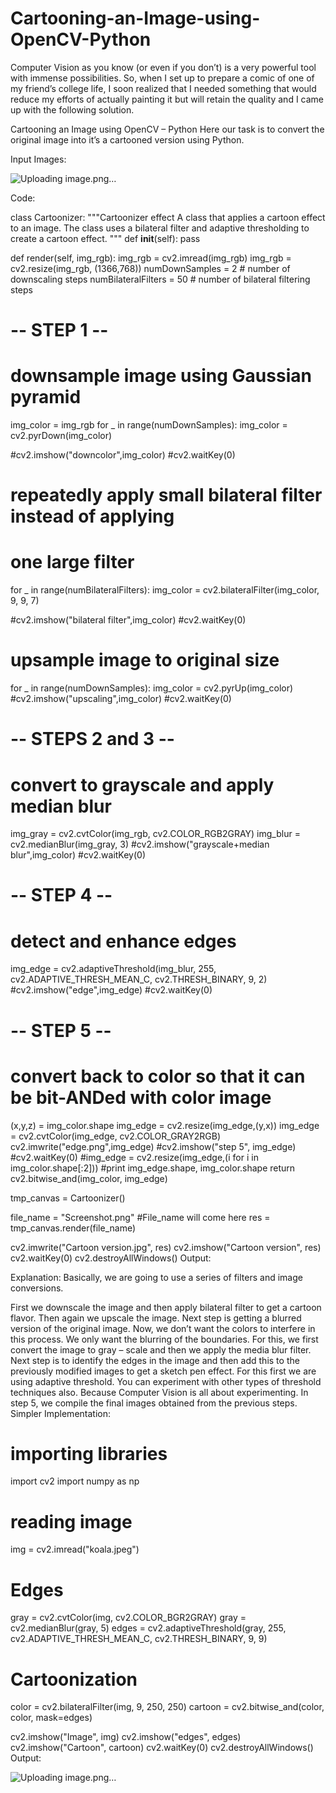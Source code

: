 # Cartooning-an-Image-using-OpenCV-Python

Computer Vision as you know (or even if you don’t) is a very powerful tool with immense possibilities. So, when I set up to prepare a comic of one of my friend’s college life, I soon realized that I needed something that would reduce my efforts of actually painting it but will retain the quality and I came up with the following solution.

Cartooning an Image using OpenCV – Python
Here our task is to convert the original image into it’s a cartooned version using Python.

Input Images:

![Uploading image.png…]()

 

Code:


class Cartoonizer: 
 """Cartoonizer effect 
  A class that applies a cartoon effect to an image. 
  The class uses a bilateral filter and adaptive thresholding to create 
  a cartoon effect. 
 """
 def __init__(self): 
  pass
  
 def render(self, img_rgb): 
  img_rgb = cv2.imread(img_rgb) 
  img_rgb = cv2.resize(img_rgb, (1366,768)) 
  numDownSamples = 2  # number of downscaling steps 
  numBilateralFilters = 50 # number of bilateral filtering steps 
  
  # -- STEP 1 -- 
  
  # downsample image using Gaussian pyramid 
  img_color = img_rgb 
  for _ in range(numDownSamples): 
   img_color = cv2.pyrDown(img_color) 
  
  #cv2.imshow("downcolor",img_color) 
  #cv2.waitKey(0) 
  # repeatedly apply small bilateral filter instead of applying 
  # one large filter 
  for _ in range(numBilateralFilters): 
   img_color = cv2.bilateralFilter(img_color, 9, 9, 7) 
  
  #cv2.imshow("bilateral filter",img_color) 
  #cv2.waitKey(0) 
  # upsample image to original size 
  for _ in range(numDownSamples): 
   img_color = cv2.pyrUp(img_color) 
  #cv2.imshow("upscaling",img_color) 
  #cv2.waitKey(0) 
  
  # -- STEPS 2 and 3 -- 
  # convert to grayscale and apply median blur 
  img_gray = cv2.cvtColor(img_rgb, cv2.COLOR_RGB2GRAY) 
  img_blur = cv2.medianBlur(img_gray, 3) 
  #cv2.imshow("grayscale+median blur",img_color) 
  #cv2.waitKey(0) 
  
  # -- STEP 4 -- 
  # detect and enhance edges 
  img_edge = cv2.adaptiveThreshold(img_blur, 255, 
          cv2.ADAPTIVE_THRESH_MEAN_C, 
          cv2.THRESH_BINARY, 9, 2) 
  #cv2.imshow("edge",img_edge) 
  #cv2.waitKey(0) 
  
  # -- STEP 5 -- 
  # convert back to color so that it can be bit-ANDed with color image 
  (x,y,z) = img_color.shape 
  img_edge = cv2.resize(img_edge,(y,x)) 
  img_edge = cv2.cvtColor(img_edge, cv2.COLOR_GRAY2RGB) 
  cv2.imwrite("edge.png",img_edge) 
  #cv2.imshow("step 5", img_edge) 
  #cv2.waitKey(0) 
  #img_edge = cv2.resize(img_edge,(i for i in img_color.shape[:2])) 
  #print img_edge.shape, img_color.shape 
  return cv2.bitwise_and(img_color, img_edge) 
  
tmp_canvas = Cartoonizer() 
  
file_name = "Screenshot.png" #File_name will come here 
res = tmp_canvas.render(file_name) 
  
cv2.imwrite("Cartoon version.jpg", res) 
cv2.imshow("Cartoon version", res) 
cv2.waitKey(0) 
cv2.destroyAllWindows() 
Output:


 

Explanation: Basically, we are going to use a series of filters and image conversions.

First we downscale the image and then apply bilateral filter to get a cartoon flavor. Then again we upscale the image.
Next step is getting a blurred version of the original image. Now, we don’t want the colors to interfere in this process. We only want the blurring of the boundaries. For this, we first convert the image to gray – scale and then we apply the media blur filter.
Next step is to identify the edges in the image and then add this to the previously modified images to get a sketch pen effect. For this first we are using adaptive threshold. You can experiment with other types of threshold techniques also. Because Computer Vision is all about experimenting. In step 5, we compile the final images obtained from the previous steps.
Simpler Implementation:

# importing libraries 
import cv2 
import numpy as np 
  
# reading image 
img = cv2.imread("koala.jpeg") 
  
# Edges 
gray = cv2.cvtColor(img, cv2.COLOR_BGR2GRAY) 
gray = cv2.medianBlur(gray, 5) 
edges = cv2.adaptiveThreshold(gray, 255, cv2.ADAPTIVE_THRESH_MEAN_C, 
          cv2.THRESH_BINARY, 9, 9) 
  
# Cartoonization 
color = cv2.bilateralFilter(img, 9, 250, 250) 
cartoon = cv2.bitwise_and(color, color, mask=edges) 
  
  
cv2.imshow("Image", img) 
cv2.imshow("edges", edges) 
cv2.imshow("Cartoon", cartoon) 
cv2.waitKey(0) 
cv2.destroyAllWindows() 
Output:


 ![Uploading image.png…]()
